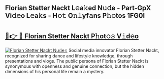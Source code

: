 ## Florian Stetter Nackt L𝚎a𝚔ed N𝚞𝚍e - Part-GpX Vi𝚍𝚎o L𝚎a𝚔s - H𝚘𝚝 O𝚗𝚕yf𝚊ns P𝚑𝚘tos 1FG0l

# <h2><a href="http://kff6t0t.oniu.top/?m=Florian+Stetter+Nackt">🔗👉 🔴 Florian Stetter Nackt P𝚑ot𝚘𝚜 V𝚒d𝚎o</a></h2>

[![Florian Stetter Nackt Nu𝚍e𝚜](https://i.imgur.com/0qMVB7G.gif)](http://kff6t0t.oniu.top/?m=Florian+Stetter+Nackt)
Social media innovator Florian Stetter Nackt, recognized for sharing dance and lifestyle knowledge, through presentations and vlogs. The public persona of Florian Stetter Nackt is synonymous with openness and genuine connection, but the hidden dimensions of his personal life remain a mystery.  
